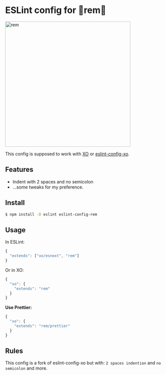 # ESLint config for 🌟rem🌟

<img src="./media/rem.gif" alt="rem" width="400">

This config is supposed to work with [XO](https://github.com/sindresorhus/xo) or [eslint-config-xo](https://github.com/sindresorhus/eslint-config-xo).

## Features

- Indent with 2 spaces and no semicolon
- ...some tweaks for my preference.

## Install

```bash
$ npm install -D eslint eslint-config-rem
```

## Usage

In ESLint:

```js
{
  "extends": ["xo/esnext", "rem"]
}
```

Or in XO:

```js
{
  "xo": {
    "extends": "rem"
  }
}
```

**Use Prettier:**

```js
{
  "xo": {
    "extends": "rem/prettier"
  }
}
```

## Rules

This config is a fork of eslint-config-xo but with: `2 spaces indention` and `no semicolon` and more.